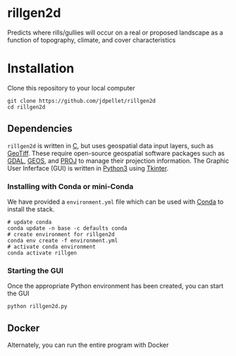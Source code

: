 # rillgen2d
Predicts where rills/gullies will occur on a real or proposed landscape as a function of topography, climate, and cover characteristics

# Installation

Clone this repository to your local computer

```
git clone https://github.com/jdpellet/rillgen2d
cd rillgen2d
```

## Dependencies

`rillgen2d` is written in [C](), but uses geospatial data input layers, such as [GeoTiff](). These require open-source geospatial software packages such as [GDAL](), [GEOS](), and [PROJ]() to manage their projection information. The Graphic User Inferface (GUI) is written in [Python3]() using [Tkinter]().

### Installing with Conda or mini-Conda

We have provided a `environment.yml` file which can be used with [Conda]() to install the stack.

```
# update conda
conda update -n base -c defaults conda
# create environment for rillgen2d
conda env create -f environment.yml
# activate conda environment
conda activate rillgen
```

### Starting the GUI

Once the appropriate Python environment has been created, you can start the GUI

```
python rillgen2d.py
```

## Docker

Alternately, you can run the entire program with Docker
